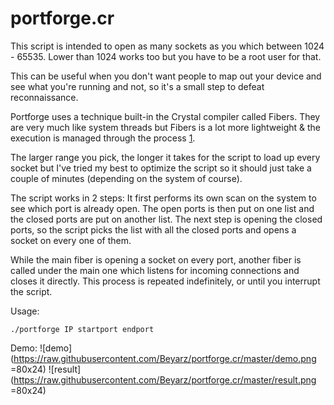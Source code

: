 # portforge.cr
This script is intended to open as many sockets as you which between 1024 - 65535.
Lower than 1024 works too but you have to be a root user for that.

This can be useful when you don't want people to map out your device
and see what you're running and not, so it's a small step to defeat reconnaissance.

Portforge uses a technique built-in the Crystal compiler called Fibers.
They are very much like system threads but Fibers is a lot more lightweight
& the execution is managed through the process [1](https://crystal-lang.org/docs/guides/concurrency.html).

The larger range you pick, the longer it takes for the script to
load up every socket but I've tried my best to optimize the script
so it should just take a couple of minutes (depending on the system of course).

The script works in 2 steps:
It first performs its own scan on the system to see which port is already open.
The open ports is then put on one list and the closed ports are put on another list.
The next step is opening the closed ports, so the script picks the list with all the closed
ports and opens a socket on every one of them.

While the main fiber is opening a socket on every port,
another fiber is called under the main one which listens for incoming connections and closes it directly.
This process is repeated indefinitely, or until you interrupt the script.

Usage:
```
./portforge IP startport endport
```
Demo:
![demo](https://raw.githubusercontent.com/Beyarz/portforge.cr/master/demo.png =80x24)
![result](https://raw.githubusercontent.com/Beyarz/portforge.cr/master/result.png =80x24)
